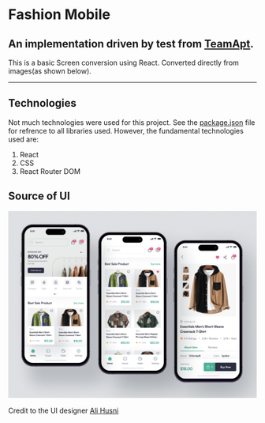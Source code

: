 # Fashion Mobile

## An implementation driven by test from [TeamApt](https://teamapt.com/).

This is a basic Screen conversion using React. Converted directly from images(as shown below).

---

## Technologies

Not much technologies were used for this project. See the [package.json](package.json) file for refrence to all libraries used. However, the fundamental technologies used are:

1. React
2. CSS
3. React Router DOM

## Source of UI

![Marketplace Mobile App Concept - Tokosmile](src/assets/ui-source.png)

Credit to the UI designer [Ali Husni](https://dribbble.com/alihusni)
